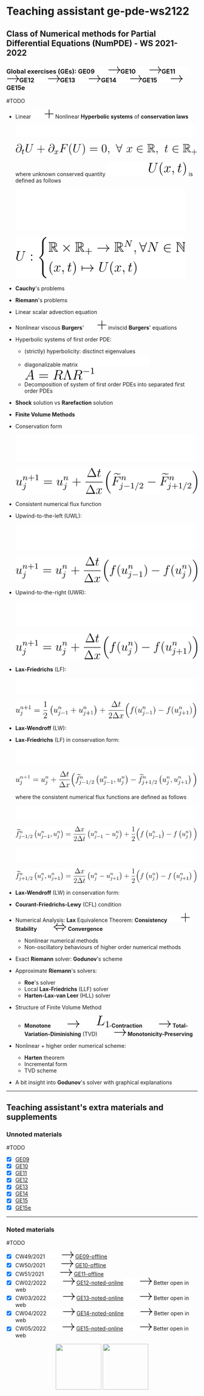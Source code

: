# Teaching assistant ge-pde-ws2122
<!-- 
![](./eqns/ghw.png#gh-dark-mode-only) 

![](./eqns/ghb.png#gh-light-mode-only) -->

## Class of **Numerical methods for Partial Differential Equations (NumPDE)** - WS 2021-2022
### Global exercises (GEs): GE09![](./eqns/rightarrow_w.svg#gh-dark-mode-only)![](./eqns/rightarrow_b.svg#gh-light-mode-only)GE10![](./eqns/rightarrow_w.svg#gh-dark-mode-only)![](./eqns/rightarrow_b.svg#gh-light-mode-only)GE11![](./eqns/rightarrow_w.svg#gh-dark-mode-only)![](./eqns/rightarrow_b.svg#gh-light-mode-only)GE12![](./eqns/rightarrow_w.svg#gh-dark-mode-only)![](./eqns/rightarrow_b.svg#gh-light-mode-only)GE13![](./eqns/rightarrow_w.svg#gh-dark-mode-only)![](./eqns/rightarrow_b.svg#gh-light-mode-only)GE14![](./eqns/rightarrow_w.svg#gh-dark-mode-only)![](./eqns/rightarrow_b.svg#gh-light-mode-only)GE15![](./eqns/rightarrow_w.svg#gh-dark-mode-only)![](./eqns/rightarrow_b.svg#gh-light-mode-only)GE15e

#TODO

- Linear ![](./eqns/plus_w.svg#gh-dark-mode-only) ![](./eqns/plus_b.svg#gh-light-mode-only)  Nonlinear **Hyperbolic systems** of **conservation laws**
  
    ![](./eqns/CL_w.svg#gh-dark-mode-only) 

    ![](./eqns/CL_b.svg#gh-light-mode-only)

    where unknown conserved quantity ![](./eqns/U_w.svg#gh-dark-mode-only) ![](./eqns/U_b.svg#gh-light-mode-only) is defined as follows
    
    ![](./eqns/Udf_w.svg#gh-dark-mode-only) 

    ![](./eqns/Udf_b.svg#gh-light-mode-only)

- **Cauchy**'s problems
- **Riemann**'s problems
- Linear scalar advection equation
- Nonlinear viscous **Burgers**' ![](./eqns/plus_w.svg#gh-dark-mode-only) ![](./eqns/plus_b.svg#gh-light-mode-only) inviscid **Burgers**' equations
- Hyperbolic systems of first order PDE: 
  - (strictly) hyperbolicity: disctinct eigenvalues
  - diagonalizable matrix ![](./eqns/ARLR_w.svg#gh-dark-mode-only) ![](./eqns/ARLR_b.svg#gh-light-mode-only) 
  - Decomposition of system of first order PDEs into separated first order PDEs
- **Shock** solution vs **Rarefaction** solution
- **Finite Volume Methods**
- Conservation form 
  
    ![](./eqns/conserform_w.svg#gh-dark-mode-only) 

    ![](./eqns/conserform_b.svg#gh-light-mode-only)

- Consistent numerical flux function 
- Upwind-to-the-left (UWL): 
  
    ![](./eqns/UWL_w.svg#gh-dark-mode-only) 

    ![](./eqns/UWL_b.svg#gh-light-mode-only)

- Upwind-to-the-right (UWR): 
    
    ![](./eqns/UWR_w.svg#gh-dark-mode-only) 

    ![](./eqns/UWR_b.svg#gh-light-mode-only)

- **Lax-Friedrichs** (LF): 
  
    ![](./eqns/LF_w.svg#gh-dark-mode-only) 

    ![](./eqns/LF_b.svg#gh-light-mode-only)

- **Lax-Wendroff** (LW):

- **Lax-Friedrichs** (LF) in conservation form: 

    ![](./eqns/LFcon_w.svg#gh-dark-mode-only) 

    ![](./eqns/LFcon_b.svg#gh-light-mode-only)

    where the consistent numerical flux functions are defined as follows

    ![](./eqns/LFflux_left_w.svg#gh-dark-mode-only) 

    ![](./eqns/LFflux_left_b.svg#gh-light-mode-only)

    ![](./eqns/LFflux_right_w.svg#gh-dark-mode-only) 

    ![](./eqns/LFflux_right_b.svg#gh-light-mode-only)

- **Lax-Wendroff** (LW) in conservation form:
  
- **Courant-Friedrichs-Lewy** (CFL) condition
- Numerical Analysis: **Lax** Equivalence Theorem: 
  **Consistency** ![](./eqns/plus_w.svg#gh-dark-mode-only) ![](./eqns/plus_b.svg#gh-light-mode-only) **Stability** ![](./eqns/LRarrow_w.svg#gh-dark-mode-only) ![](./eqns/LRarrow_b.svg#gh-light-mode-only)  **Convergence**
  - Nonlinear numerical methods
  - Non-oscillatory behaviours of higher order numerical methods
- Exact **Riemann** solver: **Godunov**'s scheme
- Approximate **Riemann**'s solvers: 
  - **Roe**'s solver 
  - Local **Lax-Friedrichs** (LLF) solver
  - **Harten-Lax-van Leer** (HLL) solver
- Structure of Finite Volume Method
  - **Monotone** ![](./eqns/rightarrow_w.svg#gh-dark-mode-only) ![](./eqns/rightarrow_b.svg#gh-light-mode-only) ![](./eqns/L1_w.svg#gh-dark-mode-only) ![](./eqns/L1_b.svg#gh-light-mode-only)-**Contraction** ![](./eqns/rightarrow_w.svg#gh-dark-mode-only) ![](./eqns/rightarrow_b.svg#gh-light-mode-only) **Total-Variation-Diminishing** (TVD) ![](./eqns/rightarrow_w.svg#gh-dark-mode-only) ![](./eqns/rightarrow_b.svg#gh-light-mode-only) **Monotonicity-Preserving**
- Nonlinear + higher order numerical scheme: 
  - **Harten** theorem
  - Incremental form
  - TVD scheme
- A bit insight into **Godunov**'s solver with graphical explanations

---

## Teaching assistant's extra materials and supplements

### Unnoted materials

#TODO

- [x] [GE09](https://github.com/tuanvo-git/ge-pde-ws2122/blob/main/GE09/ge-09.pdf) 
- [x] [GE10](https://github.com/tuanvo-git/ge-pde-ws2122/blob/main/GE10/ge-10.pdf)
- [x] [GE11](https://github.com/tuanvo-git/ge-pde-ws2122/blob/main/GE11/ge-11.pdf)
- [x] [GE12](https://github.com/tuanvo-git/ge-pde-ws2122/blob/main/GE12/ge-12.pdf) 
- [x] [GE13](https://github.com/tuanvo-git/ge-pde-ws2122/blob/main/GE13/ge-13.pdf) 
- [x] [GE14](https://github.com/tuanvo-git/ge-pde-ws2122/blob/main/GE14/ge-14.pdf) 
- [x] [GE15](https://github.com/tuanvo-git/ge-pde-ws2122/blob/main/GE15/ge-15.pdf) 
- [x] [GE15e](https://github.com/tuanvo-git/ge-pde-ws2122/blob/main/GE15e/ge-15e.pdf) 
---
### Noted materials

#TODO

- [x] CW49/2021 ![](./eqns/rightarrow_w.svg#gh-dark-mode-only) ![](./eqns/rightarrow_b.svg#gh-light-mode-only) [GE09-offline](https://github.com/tuanvo-git/ge-pde-ws2122/blob/main/GE09/ge-09.pdf)
- [x] CW50/2021 ![](./eqns/rightarrow_w.svg#gh-dark-mode-only) ![](./eqns/rightarrow_b.svg#gh-light-mode-only) [GE10-offline](https://github.com/tuanvo-git/ge-pde-ws2122/blob/main/GE10/ge-10.pdf)
- [x] CW51/2021 ![](./eqns/rightarrow_w.svg#gh-dark-mode-only) ![](./eqns/rightarrow_b.svg#gh-light-mode-only) [GE11-offline](https://github.com/tuanvo-git/ge-pde-ws2122/blob/main/GE11/ge-11.pdf)
- [x] CW02/2022 ![](./eqns/rightarrow_w.svg#gh-dark-mode-only) ![](./eqns/rightarrow_b.svg#gh-light-mode-only) [GE12-noted-online](https://github.com/tuanvo-git/ge-pde-ws2122/blob/main/GE12/ge-12-noted.pdf) ![](./eqns/rightarrow_w.svg#gh-dark-mode-only) ![](./eqns/rightarrow_b.svg#gh-light-mode-only) Better open in web 
- [x] CW03/2022 ![](./eqns/rightarrow_w.svg#gh-dark-mode-only) ![](./eqns/rightarrow_b.svg#gh-light-mode-only) [GE13-noted-online](https://github.com/tuanvo-git/ge-pde-ws2122/blob/main/GE13/ge-13-noted.pdf) ![](./eqns/rightarrow_w.svg#gh-dark-mode-only) ![](./eqns/rightarrow_b.svg#gh-light-mode-only) Better open in web
- [x] CW04/2022 ![](./eqns/rightarrow_w.svg#gh-dark-mode-only) ![](./eqns/rightarrow_b.svg#gh-light-mode-only) [GE14-noted-online](https://github.com/tuanvo-git/ge-pde-ws2122/blob/main/GE14/ge-14-noted.pdf) ![](./eqns/rightarrow_w.svg#gh-dark-mode-only) ![](./eqns/rightarrow_b.svg#gh-light-mode-only) Better open in web
- [x] CW05/2022 ![](./eqns/rightarrow_w.svg#gh-dark-mode-only) ![](./eqns/rightarrow_b.svg#gh-light-mode-only) [GE15-noted-online](https://github.com/tuanvo-git/ge-pde-ws2122/blob/main/GE15/ge-15-noted.pdf) ![](./eqns/rightarrow_w.svg#gh-dark-mode-only) ![](./eqns/rightarrow_b.svg#gh-light-mode-only) Better open in web

<p align="center">
    <img src="https://raw.githubusercontent.com/tuanvo-git/ge-pde-ws2122/main/eqns/ghw.png#gh-dark-mode-only" height="120" width="120"/>
    <img src="https://raw.githubusercontent.com/tuanvo-git/ge-pde-ws2122/main/eqns/ghb.png#gh-light-mode-only" height="120" width="120"/>
</p>